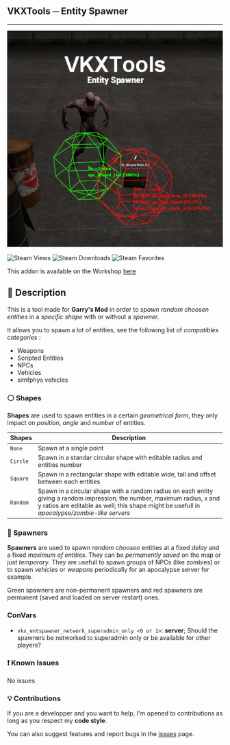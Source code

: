 ## VKXTools ─ Entity Spawner
---
![Logo](vkx_entspawner.jpg)

![Steam Views](https://img.shields.io/steam/views/2547807575?color=red&style=for-the-badge)
![Steam Downloads](https://img.shields.io/steam/downloads/2547807575?color=red&style=for-the-badge)
![Steam Favorites](https://img.shields.io/steam/favorites/2547807575?color=red&style=for-the-badge)

This addon is available on the Workshop [here](https://steamcommunity.com/sharedfiles/filedetails/?id=2547807575)

## 📃 Description
This is a tool made for **Garry's Mod** in order to *spawn random choosen entities* in a *specific shape* with or without a *spawner*.

It allows you to spawn a lot of entities, see the following list of *compatibles categories* :
+ Weapons
+ Scripted Entities
+ NPCs
+ Vehicles
+ simfphys vehicles

### ⚪ Shapes
**Shapes** are used to spawn entities in a certain *geometrical form*, they only impact on *position*, *angle* and *number* of entities.

|  Shapes  |  Description  |
|----------|---------------|
|   `None`   | Spawn at a single point |
|  `Circle`  | Spawn in a standar circular shape with editable radius and entities number |
|  `Square`  | Spawn in a rectangular shape with editable wide, tall and offset between each entities |
|  `Random`  | Spawn in a circular shape with a random radius on each entity giving a random impression; the number, maximum radius, x and y ratios are editable as well; this shape might be usefull in *apocalypse/zombie-like servers* |

### 🤖 Spawners
**Spawners** are used to spawn *random choosen* entities at a fixed *delay* and a fixed *maximum of entities*. They can be *permanently saved* on the map or just *temporary*. They are usefull to spawn groups of NPCs (like zombies) or to spawn *vehicles* or *weapons* periodically for an apocalypse server for example.

Green spawners are non-permanent spawners and red spawners are permanent (saved and loaded on server restart) ones.

### ConVars
+ `vkx_entspawner_network_superadmin_only <0 or 1>`: **server**; Should the spawners be networked to superadmin only or be available for other players?

### ❗ Known Issues
No issues

### 💡 Contributions
If you are a developper and you want to help, I'm opened to contributions as long as you respect my **code style**. 

You can also suggest features and report bugs in the [issues](https://github.com/Guthen/VKXToolsEntitySpawner/issues) page.